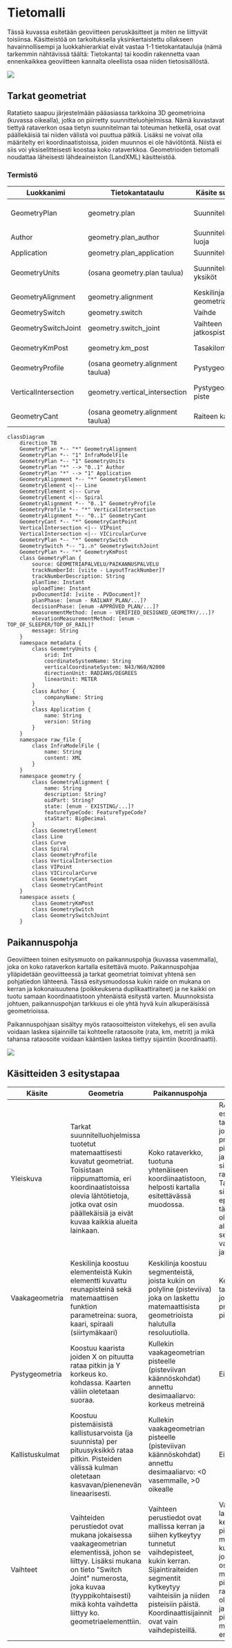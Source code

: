 # Tietomalli

Tässä kuvassa esitetään geoviitteen peruskäsitteet ja miten ne liittyvät toisiinsa. Käsitteistöä on tarkoituksella
yksinkertaistettu ollakseen havainnollisempi ja luokkahierarkiat eivät vastaa 1-1 tietokantatauluja (nämä tarkemmin
nähtävissä täältä: Tietokanta) tai koodin rakennetta vaan ennenkaikkea geoviitteen kannalta oleellista osaa niiden
tietosisällöstä.

![](images/data_flow.png)

## Tarkat geometriat

Ratatieto saapuu järjestelmään pääasiassa tarkkoina 3D geometrioina (kuvassa oikealla), jotka on piirretty
suunnitteluohjelmissa. Nämä kuvastavat tiettyä rataverkon osaa tietyn suunnitelman tai toteuman hetkellä, osat ovat
päällekäisiä tai niiden välistä voi puuttua pätkiä. Lisäksi ne voivat olla määritelty eri koordinaatistoissa, joiden
muunnos ei ole häviötöntä. Niistä ei siis voi yksiselitteisesti koostaa koko rataverkkoa. Geometrioiden tietomalli
noudattaa läheisesti lähdeaineiston (LandXML) käsitteistöä.

### Termistö

| Luokkanimi           | Tietokantataulu                   | Käsite suomeksi       | Selite                                                 |
|----------------------|-----------------------------------|-----------------------|--------------------------------------------------------|
| GeometryPlan         | geometry.plan                     | Suunnitelma           | InfraModel (IM)-tiedoston jäsennetty muoto             |
| Author               | geometry.plan_author              | Suunnitelman luoja    | IM:n luoneen yrityksen tiedot                          |
| Application          | geometry.plan_application         | Suunniteluohjelma     | Ohjelma jolla IM luotiin                               |
| GeometryUnits        | (osana geometry.plan taulua)      | Suunnitelman yksiköt  | Pituus, kulma, koordinaattijärjestelmä, jne.           |
| GeometryAlignment    | geometry.alignment                | Keskilinjan geometria |                                                        |
| GeometrySwitch       | geometry.switch                   | Vaihde                |                                                        |
| GeometrySwitchJoint  | geometry.switch_joint             | Vaihteen jatkospiste  |                                                        |
| GeometryKmPost       | geometry.km_post                  | Tasakilometripiste    | Aiemmin kilometripylväs                                |
| GeometryProfile      | (osana geometry.alignment taulua) | Pystygeometria        |                                                        |
| VerticalIntersection | geometry.vertical_intersection    | Pystygeometrian piste | Joko pistemäinen (VIPoint) tai kaari (VICircularCurve) |
| GeometryCant         | (osana geometry.alignment taulua) | Raiteen kallistus     |                                                        |

```mermaid
classDiagram
    direction TB
    GeometryPlan *-- "*" GeometryAlignment
    GeometryPlan *-- "1" InfraModelFile
    GeometryPlan *-- "1" GeometryUnits
    GeometryPlan "*" --> "0..1" Author
    GeometryPlan "*" --> "1" Application
    GeometryAlignment *-- "*" GeometryElement
    GeometryElement <|-- Line
    GeometryElement <|-- Curve
    GeometryElement <|-- Spiral
    GeometryAlignment *-- "0..1" GeometryProfile
    GeometryProfile *-- "*" VerticalIntersection
    GeometryAlignment *-- "0..1" GeometryCant
    GeometryCant *-- "*" GeometryCantPoint
    VerticalIntersection <|-- VIPoint
    VerticalIntersection <|-- VICircularCurve
    GeometryPlan *-- "*" GeometrySwitch
    GeometrySwitch *-- "1..n" GeometrySwitchJoint
    GeometryPlan *-- "*" GeometryKmPost
    class GeometryPlan {
        source: GEOMETRIAPALVELU/PAIKANNUSPALVELU
        trackNumberId: [viite - LayoutTrackNumber]?
        trackNumberDescription: String
        planTime: Instant
        uploadTime: Instant
        pvDocumentId: [viite - PVDocument]?
        planPhase: [enum - RAILWAY_PLAN/...]?
        decisionPhase: [enum -APPROVED_PLAN/...]?
        measurementMethod: [enum - VERIFIED_DESIGNED_GEOMETRY/...]?
        elevationMeasurementMethod: [enum - TOP_OF_SLEEPER/TOP_OF_RAIL]?
        message: String
    }
    namespace metadata {
        class GeometryUnits {
            srid: Int
            coordinateSystemName: String
            verticalCoordinateSystem: N43/N60/N2000
            directionUnit: RADIANS/DEGREES
            linearUnit: METER
        }
        class Author {
            companyName: String
        }
        class Application {
            name: String
            version: String
        }
    }
    namespace raw_file {
        class InfraModelFile {
            name: String
            content: XML
        }
    }
    namespace geometry {
        class GeometryAlignment {
            name: String
            description: String?
            oidPart: String?
            state: [enum - EXISTING/...]?
            featureTypeCode: FeatureTypeCode?
            staStart: BigDecimal
        }
        class GeometryElement
        class Line
        class Curve
        class Spiral
        class GeometryProfile
        class VerticalIntersection
        class VIPoint
        class VICircularCurve
        class GeometryCant
        class GeometryCantPoint
    }
    namespace assets {
        class GeometryKmPost
        class GeometrySwitch
        class GeometrySwitchJoint
    }
```

## Paikannuspohja

Geoviitteen toinen esitysmuoto on paikannuspohja (kuvassa vasemmalla), joka on koko rataverkon kartalla esitettävä
muoto. Paikannuspohjaa ylläpidetään geoviitteessä ja tarkat geometriat toimivat yhtenä sen pohjatiedon lähteenä. Tässä
esitysmuodossa kukin raide on mukana on kerran ja kokonaisuutena (poikkeuksena duplikaattiraiteet) ja ne kaikki on tuotu
samaan koordinaatistoon yhtenäistä esitystä varten. Muunnoksista johtuen, paikannuspohjan tarkkuus ei ole yhtä hyvä kuin
alkuperäisissä geometrioissa.

Paikannuspohjaan sisältyy myös rataosoitteiston viitekehys, eli sen avulla voidaan laskea sijainnille tai kohteelle
rataosoite (rata, km, metrit) ja mikä tahansa rataosoite voidaan kääntäen laskea tiettyy sijaintiin (koordinaatti).

![](images/tietomalli.png)

## Käsitteiden 3 esitystapaa

| Käsite          | Geometria                                                                                                                                                                                                                            | Paikannuspohja                                                                                                                                                                                                                      | Osoitepisteet                                                                                                                                                                                                                                                                                                              |
|-----------------|--------------------------------------------------------------------------------------------------------------------------------------------------------------------------------------------------------------------------------------|-------------------------------------------------------------------------------------------------------------------------------------------------------------------------------------------------------------------------------------|----------------------------------------------------------------------------------------------------------------------------------------------------------------------------------------------------------------------------------------------------------------------------------------------------------------------------|
| Yleiskuva       | Tarkat suunnitelluohjelmissa tuotetut matemaattisesti kuvatut geometriat. Toisistaan riippumattomia, eri koordinaatistoissa olevia lähtötietoja, jotka ovat osin päällekäisiä ja eivät kuvaa kaikkia alueita lainkaan.               | Koko rataverkko, tuotuna yhtenäiseen koordiinaatistoon, helposti kartalla esitettävässä muodossa.                                                                                                                                   | RATKO:n esitysmuoto. Koostuu tasametripisteistä jotka on valittu projisoimalla pituusmittauslinjalta, ja johon on siten sisällytetty rataosoitejärjestelmä. Tasametrien lisäksi sisältää myös epätasamatripisteinä tärkeät raiteella olevat kohdat, kuten alku- ja loppupisteen sekä mahdolliset vaihteiden jatkospisteet. |
| Vaakageometria  | Keskilinja koostuu elementeistä Kukin elementti kuvattu reunapisteinä sekä matemaattisen funktion parametreina: suora, kaari, spiraali (siirtymäkaari)                                                                               | Keskilinja koostuu segmenteistä, joista kukin on polyline (pisteviiva) joka on laskettu matemaattisista geometrioista halutulla resoluutiolla.                                                                                      | Keskilinja koostuu tasametripisteistä jotka on valittu projisoimalla pituusmittauslinjalta.                                                                                                                                                                                                                                |
| Pystygeometria  | Koostuu kaarista joiden X on pituutta rataa pitkin ja Y korkeus ko. kohdassa. Kaarten väliin oletetaan suoraa.                                                                                                                       | Kullekin vaakageometrian pisteelle (pisteviivan käännöskohdat) annettu desimaaliarvo: korkeus metreinä                                                                                                                              | Ei mukana                                                                                                                                                                                                                                                                                                                  |
| Kallistuskulmat | Koostuu pistemäisistä kallistusarvoista (ja suunnista) per pituusyksikkö rataa pitkin. Pisteiden välissä kulman oletetaan kasvavan/pienenevän lineaarisesti.                                                                         | Kullekin vaakageometrian pisteelle (pisteviivan käännöskohdat) annettu desimaaliarvo: <0 vasemmalle, >0 oikealle                                                                                                                    | Ei mukana                                                                                                                                                                                                                                                                                                                  |
| Vaihteet        | Vaihteiden perustiedot ovat mukana jokaisessa vaakageometrian elementissä, johon se liittyy. Lisäksi mukana on tieto "Switch Joint" numerosta, joka kuvaa (tyyppikohtaisesti) mikä kohta vaihdetta liittyy ko. geometriaelementtiin. | Vaihteen perustiedot ovat mallissa kerran ja siihen kytkeytyy tunnetut vaihdepisteet, kukin kerran. Sijaintiraiteiden segmentit kytkeytyy vaihteisiin ja niiden pisteisiin päistä. Koordinaattisijainnit ovat vain vaihdepisteillä. | Vaihdepisteet lasketun osoitteen kera per-raide. Yksi piste voi siis olla monta kertaa, kerran kullekin raiteelle johon se kytkeytyy, osoite ja ko. raiteen mukaisesti. Saman pisteen sijainti eri raiteilla ei välttämättä ole tarkalleen sama, ja johtuen eri pituusmittauslinjoista, myös osoite saattaa erota.         |
